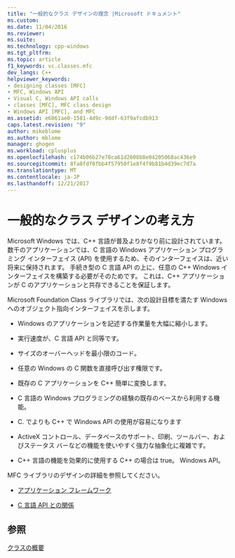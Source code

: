 ```yaml
---
title: "一般的なクラス デザインの理念 |Microsoft ドキュメント"
ms.custom: 
ms.date: 11/04/2016
ms.reviewer: 
ms.suite: 
ms.technology: cpp-windows
ms.tgt_pltfrm: 
ms.topic: article
f1_keywords: vc.classes.mfc
dev_langs: C++
helpviewer_keywords:
- designing classes [MFC]
- MFC, Windows API
- Visual C, Windows API calls
- classes [MFC], MFC class design
- Windows API [MFC], and MFC
ms.assetid: e6861ae0-1581-4d9c-9ddf-63f9afcdb913
caps.latest.revision: "9"
author: mikeblome
ms.author: mblome
manager: ghogen
ms.workload: cplusplus
ms.openlocfilehash: c174b06b27e78ca61d2608b8e04205068ac436e9
ms.sourcegitcommit: 8fa8fdf0fbb4f57950f1e8f4f9b81b4d39ec7d7a
ms.translationtype: MT
ms.contentlocale: ja-JP
ms.lasthandoff: 12/21/2017
---
```

# <a name="general-class-design-philosophy"></a>一般的なクラス デザインの考え方
Microsoft Windows では、C++ 言語が普及よりかなり前に設計されています。 数千のアプリケーションでは、C 言語の Windows アプリケーション プログラミング インターフェイス (API) を使用するため、そのインターフェイスは、近い将来に保持されます。 手続き型の C 言語 API の上に、任意の C++ Windows インターフェイスを構築する必要がそのためです。 これは、C++ アプリケーションが C のアプリケーションと共存できることを保証します。  
  
 Microsoft Foundation Class ライブラリでは、次の設計目標を満たす Windows へのオブジェクト指向インターフェイスを示します。  
  
-   Windows のアプリケーションを記述する作業量を大幅に縮小します。  
  
-   実行速度が、C 言語 API と同等です。  
  
-   サイズのオーバーヘッドを最小限のコード。  
  
-   任意の Windows の C 関数を直接呼び出す権限です。  
  
-   既存の C アプリケーションを C++ 簡単に変換します。  
  
-   C 言語の Windows プログラミングの経験の既存のベースから利用する機能。  
  
-   C. でよりも C++ で Windows API の使用が容易になります  
  
-   ActiveX コントロール、データベースのサポート、印刷、ツールバー、およびステータス バーなどの機能を使いやすく強力な抽象化に複雑です。  
  
-   C++ 言語の機能を効果的に使用する C++ の場合は true。 Windows API。  
  
 MFC ライブラリのデザインの詳細を参照してください。  
  
-   [アプリケーション フレームワーク](../mfc/application-framework.md)  
  
-   [C 言語 API との関係](../mfc/relationship-to-the-c-language-api.md)  
  
## <a name="see-also"></a>参照  
 [クラスの概要](../mfc/class-library-overview.md)


